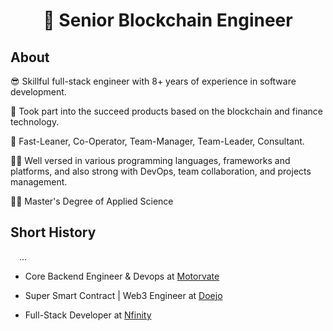 <h1 align="center">👋 Senior Blockchain Engineer</h1>

## About

😎 Skillful full-stack engineer with 8+ years of experience in software development.

🚀 Took part into the succeed products based on the blockchain and finance technology.

🔭 Fast-Leaner, Co-Operator, Team-Manager, Team-Leader, Consultant.

👨‍💻 Well versed in various programming languages, frameworks and platforms, and also strong with DevOps, team collaboration, and projects management.

👨‍🎓 Master's Degree of Applied Science

## Short History

&emsp;...

- Core Backend Engineer & Devops at <a href="https://github.com/motorvate">Motorvate</a>

- Super Smart Contract | Web3 Engineer at <a href="https://github.com/doejo">Doejo</a>

- Full-Stack Developer at <a href="https://bitbucket.org/netcorelabs">Nfinity</a>
